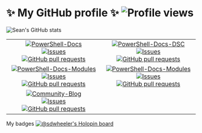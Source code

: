 <!--
**sdwheeler/sdwheeler** is a ✨ _special_ ✨ repository because its `README.md` (this file) appears on your GitHub profile.

Here are some ideas to get you started:

- 🔭 I'm currently working on ...
- 🌱 I'm currently learning ...
- 👯 I'm looking to collaborate on ...
- 🤔 I'm looking for help with ...
- 💬 Ask me about ...
- 📫 How to reach me: ...
- 😄 Pronouns: ...
- ⚡ Fun fact: ...
-->

# ✨ My GitHub profile ✨ ![Profile views][views]

![Sean's GitHub stats][mystats]

| | |
| :---: |:---: |
| [![PowerShell-Docs][psdocs-stat]][ghdocs]<br>[![Issues][psdocs-iss]][ghdocsiss] [![GitHub pull requests][psdocs-prs]][ghdocsprs] | [![PowerShell-Docs-DSC][psdsc-stat]][ghdocsdsc]<br>[![Issues][psdsc-iss]][ghdocsdsciss] [![GitHub pull requests][psdsc-prs]][ghdocsdscprs] |
| [![PowerShell-Docs-Modules][psmod-stat]][ghdocsmod]<br> [![Issues][psmod-iss]][ghdocsmodiss] [![GitHub pull requests][psmod-prs]][ghdocsmodprs] | [![PowerShell-Docs-Modules][psget-stat]][ghdocspsget]<br> [![Issues][psget-iss]][ghdocspsgetiss] [![GitHub pull requests][psget-prs]][ghdocspsgetprs] |
| [![Community-Blog][psblog-stat]][ghblog]<br>[![Issues][psblog-iss]][ghblogiss] [![GitHub pull requests][psblog-prs]][ghblogprs] | |

My badges
[![@sdwheeler's Holopin board](https://holopin.me/sdwheeler)](https://holopin.io/@sdwheeler)

<!-- link references -->
[views]: https://komarev.com/ghpvc/?username=sdwheeler
[mystats]: https://github-readme-stats.vercel.app/api?username=sdwheeler&theme=dark&show_icons=true&count_private=true

[ghblog]: https://github.com/PowerShell/Community-Blog
[ghblogiss]: https://github.com/PowerShell/Community-Blog/issues
[ghblogprs]: https://github.com/PowerShell/Community-Blog/pulls
[ghdocs]: https://github.com/MicrosoftDocs/PowerShell-Docs
[ghdocsdsc]: https://github.com/MicrosoftDocs/PowerShell-Docs-DSC
[ghdocsdsciss]: https://github.com/MicrosoftDocs/PowerShell-Docs-DSC/issues
[ghdocsdscprs]: https://github.com/MicrosoftDocs/PowerShell-Docs-DSC/pulls
[ghdocsiss]: https://github.com/microsoftdocs/powershell-docs/issues
[ghdocsmod]: https://github.com/MicrosoftDocs/PowerShell-Docs-Modules
[ghdocsmodiss]: https://github.com/MicrosoftDocs/PowerShell-Docs-Modules/issues
[ghdocsmodprs]: https://github.com/MicrosoftDocs/PowerShell-Docs-Modules/pulls
[ghdocsprs]: https://github.com/microsoftdocs/powershell-docs/pulls
[ghdocspsget]: https://github.com/MicrosoftDocs/PowerShell-Docs-PSGet
[ghdocspsgetiss]: https://github.com/MicrosoftDocs/PowerShell-Docs-PSGet/issues
[ghdocspsgetprs]: https://github.com/MicrosoftDocs/PowerShell-Docs-PSGet/pulls
[psblog-iss]: https://img.shields.io/github/issues/powershell/community-blog?color=0088ff
[psblog-prs]: https://img.shields.io/github/issues-pr/powershell/community-blog?color=0088ff
[psblog-stat]: https://github-readme-stats.vercel.app/api/pin/?username=PowerShell&show_owner=true&repo=Community-Blog&theme=dark
[psdocs-iss]: https://img.shields.io/github/issues/microsoftdocs/powershell-docs?color=0088ff
[psdocs-prs]: https://img.shields.io/github/issues-pr/microsoftdocs/powershell-docs?color=0088ff
[psdocs-stat]: https://github-readme-stats.vercel.app/api/pin/?username=MicrosoftDocs&show_owner=true&repo=PowerShell-Docs&theme=dark
[psdsc-iss]: https://img.shields.io/github/issues/microsoftdocs/powershell-docs-dsc?color=0088ff
[psdsc-prs]: https://img.shields.io/github/issues-pr/microsoftdocs/powershell-docs-dsc?color=0088ff
[psdsc-stat]: https://github-readme-stats.vercel.app/api/pin/?username=MicrosoftDocs&show_owner=true&repo=PowerShell-Docs-DSC&theme=dark
[psget-iss]: https://img.shields.io/github/issues/microsoftdocs/powershell-docs-psget?color=0088ff
[psget-prs]: https://img.shields.io/github/issues-pr/microsoftdocs/powershell-docs-psget?color=0088ff
[psget-stat]: https://github-readme-stats.vercel.app/api/pin/?username=MicrosoftDocs&show_owner=true&repo=PowerShell-Docs-PSGet&theme=dark
[psmod-iss]: https://img.shields.io/github/issues/microsoftdocs/powershell-docs-modules?color=0088ff
[psmod-prs]: https://img.shields.io/github/issues-pr/microsoftdocs/powershell-docs-modules?color=0088ff
[psmod-stat]: https://github-readme-stats.vercel.app/api/pin/?username=MicrosoftDocs&show_owner=true&repo=PowerShell-Docs-Modules&theme=dark